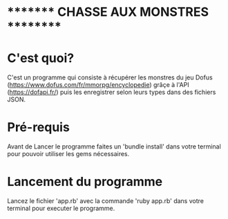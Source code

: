        
# ******* CHASSE AUX MONSTRES ********


# C'est quoi?

C'est un programme qui  consiste à récupérer les monstres du jeu Dofus (https://www.dofus.com/fr/mmorpg/encyclopedie) grâçe à l'API (https://dofapi.fr/) puis les enregistrer selon leurs types dans des fichiers JSON.

# Pré-requis

Avant de Lancer le programme faites un 'bundle install' dans votre terminal pour pouvoir utiliser les gems nécessaires.

# Lancement du programme

Lancez le fichier 'app.rb' avec la commande 'ruby app.rb' dans votre terminal pour executer le programme.


